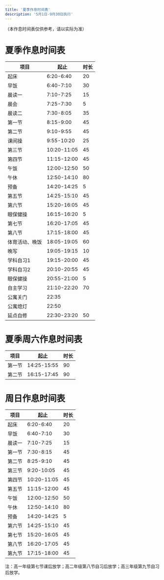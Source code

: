 ```yaml
---
title: '夏季作息时间表'
description: '5月1日-9月30日执行'
---
```


（本作息时间表仅供参考，请以实际为准）

# 夏季作息时间表

| 项目           | 起止        | 时长 |
| -------------- | ----------- | ---- |
| 起床           | 6:20-6:40   | 20   |
| 早饭           | 6:40-7:10   | 30   |
| 晨读一         | 7:10-7:25   | 15   |
| 晨会           | 7:25-7:30   | 5    |
| 晨读二         | 7:30-8:05   | 35   |
| 第一节         | 8:15-9:00   | 45   |
| 第二节         | 9:10-9:55   | 45   |
| 课间操         | 9:55-10:20  | 25   |
| 第三节         | 10:20-11:05 | 45   |
| 第四节         | 11:15-12:00 | 45   |
| 午饭           | 12:00-12:50 | 50   |
| 午休           | 12:50-14:10 | 80   |
| 预备           | 14:20-14:25 | 5    |
| 第五节         | 14:25-15:10 | 45   |
| 第六节         | 15:20-16:05 | 45   |
| 眼保健操       | 16:15-16:20 | 5    |
| 第七节         | 16:20-17:05 | 45   |
| 第八节         | 17:15-18:00 | 45   |
| 体育活动、晚饭 | 18:05-19:05 | 60   |
| 晚写           | 19:05-19:15 | 10   |
| 学科自习1      | 19:15-20:00 | 45   |
| 学科自习2      | 20:10-20:55 | 45   |
| 眼保健操       | 20:55-21:00 | 5    |
| 自主学习       | 21:10-22:20 | 70   |
| 公寓关门       | 22:35       |      |
| 公寓熄灯       | 22:50       |      |
| 延点自修       | 22:30-23:20 | 50   |



# 夏季周六作息时间表

| 项目   | 起止        | 时长 |
| ------ | ----------- | ---- |
| 第一节 | 14:25-15:55 | 90   |
| 第二节 | 16:15-17:45 | 90   |



# 周日作息时间表

| 项目   | 起止        | 时长 |
| ------ | ----------- | ---- |
| 起床   | 6:20-6:40   | 20   |
| 早饭   | 6:40-7:10   | 30   |
| 晨读一 | 7:10-7:25   | 15   |
| 第一节 | 7:30-8:15   | 45   |
| 第二节 | 8:25-9:10   | 45   |
| 第三节 | 9:20-10:05  | 45   |
| 第四节 | 10:20-11:05 | 45   |
| 第五节 | 11:15-12:00 | 45   |
| 午饭   | 12:00-12:50 | 50   |
| 午休   | 12:50-14:10 | 80   |
| 预备   | 14:20-14:25 | 5    |
| 第六节 | 14:25-15:10 | 45   |
| 第七节 | 15:20-16:05 | 45   |
| 第八节 | 16:20-17:05 | 45   |
| 第九节 | 17:15-18:00 | 45   |

注：高一年级第七节课后放学；高二年级第八节自习后放学；高三年级第九节自习后放学。